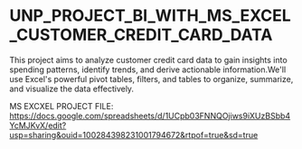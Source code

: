# UNP_PROJECT_BI_WITH_MS_EXCEL_CUSTOMER_CREDIT_CARD_DATA

This project aims to analyze customer credit card data to gain insights into spending patterns, identify trends, and derive actionable information.We'll use Excel's powerful pivot tables, filters, and tables to organize, summarize, and visualize the data effectively.

MS EXCXEL PROJECT FILE: https://docs.google.com/spreadsheets/d/1UCpb03FNNQOjiws9iXUzBSbb4YcMJKvX/edit?usp=sharing&ouid=100284398231001794672&rtpof=true&sd=true
